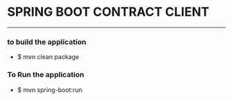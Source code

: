 # SPRING BOOT CONTRACT CLIENT 

---

### to build the application
* $ mvn clean package

### To Run the application
* $ mvn spring-boot:run

